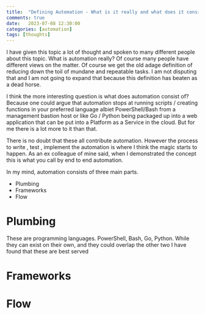 ```yaml
---
title:  "Defining Automation - What is it really and what does it consist of?"
comments: true
date:   2023-07-08 12:30:00
categories: [automation]
tags: [thoughts]
---
```


I have given this topic a lot of thought and spoken to many different people about this topic. What is automation really? Of course many people have different views on the matter. Of course we get the old adage definition of reducing down the toil of mundane and repeatable tasks. I am not disputing that and I am not going to expand that because this definition has beaten as a dead horse. 

I think the more interesting question is what does automation consist of? Because one could argue that automation stops at running scripts / creating functions in your preferred language albiet PowerShell/Bash from  a management bastion host or like Go / Python being packaged up into a web application that can be put into a Platform as a Service in the cloud. But for me there is a lot more to it than that. 

There is no doubt that these all contribute automation. However the process to write , test , implement the automation is where I think the magic starts to happen. As an ex colleague of mine said, when I demonstrated the concept this is what you call by end to end automation.

In my mind, automation consists of three main parts.

* Plumbing
* Frameworks
* Flow

# Plumbing
These are programming languages. PowerShell, Bash, Go, Python.  While they can exist on their own, and they could overlap the other two  I have found that these are best served  
# Frameworks

# Flow
